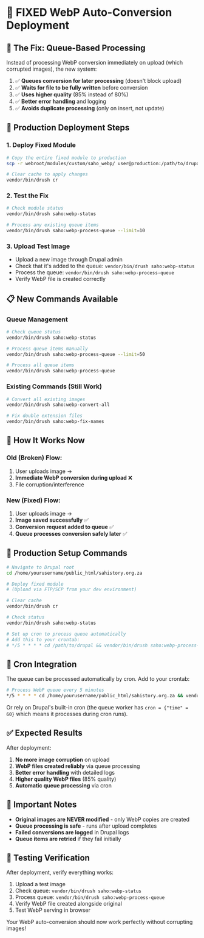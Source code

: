 # 🔧 FIXED WebP Auto-Conversion Deployment

## 🎯 **The Fix: Queue-Based Processing**

Instead of processing WebP conversion immediately on upload (which corrupted images), the new system:

1. ✅ **Queues conversion for later processing** (doesn't block upload)
2. ✅ **Waits for file to be fully written** before conversion  
3. ✅ **Uses higher quality** (85% instead of 80%)
4. ✅ **Better error handling** and logging
5. ✅ **Avoids duplicate processing** (only on insert, not update)

## 🚀 **Production Deployment Steps**

### 1. Deploy Fixed Module
```bash
# Copy the entire fixed module to production
scp -r webroot/modules/custom/saho_webp/ user@production:/path/to/drupal/webroot/modules/custom/

# Clear cache to apply changes
vendor/bin/drush cr
```

### 2. Test the Fix
```bash
# Check module status
vendor/bin/drush saho:webp-status

# Process any existing queue items
vendor/bin/drush saho:webp-process-queue --limit=10
```

### 3. Upload Test Image
- Upload a new image through Drupal admin
- Check that it's added to the queue: `vendor/bin/drush saho:webp-status`
- Process the queue: `vendor/bin/drush saho:webp-process-queue`
- Verify WebP file is created correctly

## 📋 **New Commands Available**

### Queue Management
```bash
# Check queue status
vendor/bin/drush saho:webp-status

# Process queue items manually
vendor/bin/drush saho:webp-process-queue --limit=50

# Process all queue items
vendor/bin/drush saho:webp-process-queue
```

### Existing Commands (Still Work)
```bash
# Convert all existing images
vendor/bin/drush saho:webp-convert-all

# Fix double extension files
vendor/bin/drush saho:webp-fix-names
```

## 🔄 **How It Works Now**

### Old (Broken) Flow:
1. User uploads image → 
2. **Immediate WebP conversion during upload** ❌
3. File corruption/interference

### New (Fixed) Flow:
1. User uploads image → 
2. **Image saved successfully** ✅
3. **Conversion request added to queue** ✅
4. **Queue processes conversion safely later** ✅

## 🎯 **Production Setup Commands**

```bash
# Navigate to Drupal root
cd /home/yourusername/public_html/sahistory.org.za

# Deploy fixed module
# (Upload via FTP/SCP from your dev environment)

# Clear cache
vendor/bin/drush cr

# Check status
vendor/bin/drush saho:webp-status

# Set up cron to process queue automatically
# Add this to your crontab:
# */5 * * * * cd /path/to/drupal && vendor/bin/drush saho:webp-process-queue --limit=20
```

## 🔧 **Cron Integration**

The queue can be processed automatically by cron. Add to your crontab:

```bash
# Process WebP queue every 5 minutes
*/5 * * * * cd /home/yourusername/public_html/sahistory.org.za && vendor/bin/drush saho:webp-process-queue --limit=20 >/dev/null 2>&1
```

Or rely on Drupal's built-in cron (the queue worker has `cron = {"time" = 60}` which means it processes during cron runs).

## ✅ **Expected Results**

After deployment:

1. **No more image corruption** on upload
2. **WebP files created reliably** via queue processing
3. **Better error handling** with detailed logs
4. **Higher quality WebP files** (85% quality)
5. **Automatic queue processing** via cron

## 🚨 **Important Notes**

- **Original images are NEVER modified** - only WebP copies are created
- **Queue processing is safe** - runs after upload completes
- **Failed conversions are logged** in Drupal logs
- **Queue items are retried** if they fail initially

## 🎉 **Testing Verification**

After deployment, verify everything works:

1. Upload a test image
2. Check queue: `vendor/bin/drush saho:webp-status`
3. Process queue: `vendor/bin/drush saho:webp-process-queue`
4. Verify WebP file created alongside original
5. Test WebP serving in browser

Your WebP auto-conversion should now work perfectly without corrupting images!